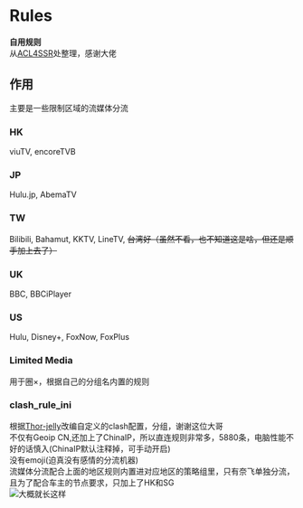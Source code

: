 # Rules
__自用规则__   
从[ACL4SSR](https://github.com/ACL4SSR/ACL4SSR)处整理，感谢大佬  
## 作用  
主要是一些限制区域的流媒体分流  
### HK  
viuTV, encoreTVB
### JP  
Hulu.jp, AbemaTV
### TW  
Bilibili, Bahamut, KKTV, LineTV, ~~台湾好（虽然不看，也不知道这是啥，但还是顺手加上去了）~~    
### UK  
BBC, BBCiPlayer  
### US  
Hulu, Disney+, FoxNow, FoxPlus  
### Limited Media  
用于圈×，根据自己的分组名内置的规则
### clash_rule_ini  
根据[Thor-jelly](https://github.com/Thor-jelly/MyClashRule)改编自定义的clash配置，分组，谢谢这位大哥      
不仅有Geoip CN,还加上了ChinaIP，所以直连规则非常多，5880条，电脑性能不好的话慎入(ChinaIP默认注释掉，可手动开启)  
没有emoji(迫真没有感情的分流机器)  
流媒体分流配合上面的地区规则内置进对应地区的策略组里，只有奈飞单独分流，且为了配合车主的节点要求，只加上了HK和SG  
![大概就长这样](https://github.com/JessYi228/Something/blob/master/%E6%89%B9%E6%B3%A8%202020-06-30%20111608.png)


